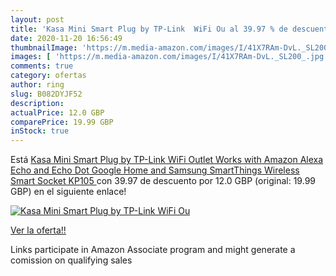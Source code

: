 ```yaml
---
layout: post
title: 'Kasa Mini Smart Plug by TP-Link  WiFi Ou al 39.97 % de descuento'
date: 2020-11-20 16:56:49
thumbnailImage: 'https://m.media-amazon.com/images/I/41X7RAm-DvL._SL200_.jpg'
images: [ 'https://m.media-amazon.com/images/I/41X7RAm-DvL._SL200_.jpg' ]
comments: true
category: ofertas
author: ring
slug: B082DYJF52
description:
actualPrice: 12.0 GBP
comparePrice: 19.99 GBP
inStock: true
---
```


Está [Kasa Mini Smart Plug by TP-Link  WiFi Outlet  Works with Amazon Alexa Echo and Echo Dot   Google Home and Samsung SmartThings  Wireless Smart Socket  KP105 ](https://www.amazon.co.uk/dp/B082DYJF52/?tag=tolees0a-21) con 39.97 de descuento por 12.0 GBP (original: 19.99 GBP) en el siguiente enlace!

[![Kasa Mini Smart Plug by TP-Link  WiFi Ou](https://m.media-amazon.com/images/I/41X7RAm-DvL._SL200_.jpg)](https://www.amazon.co.uk/dp/B082DYJF52/?tag=tolees0a-21)

[Ver la oferta!!](https://www.amazon.co.uk/dp/B082DYJF52/?tag=tolees0a-21)

Links participate in Amazon Associate program and might generate a comission on qualifying sales


